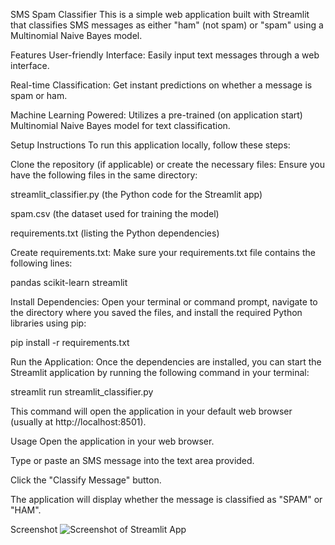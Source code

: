 SMS Spam Classifier
This is a simple web application built with Streamlit that classifies SMS messages as either "ham" (not spam) or "spam" using a Multinomial Naive Bayes model.

Features
User-friendly Interface: Easily input text messages through a web interface.

Real-time Classification: Get instant predictions on whether a message is spam or ham.

Machine Learning Powered: Utilizes a pre-trained (on application start) Multinomial Naive Bayes model for text classification.

Setup Instructions
To run this application locally, follow these steps:

Clone the repository (if applicable) or create the necessary files:
Ensure you have the following files in the same directory:

streamlit_classifier.py (the Python code for the Streamlit app)

spam.csv (the dataset used for training the model)

requirements.txt (listing the Python dependencies)

Create requirements.txt:
Make sure your requirements.txt file contains the following lines:

pandas
scikit-learn
streamlit

Install Dependencies:
Open your terminal or command prompt, navigate to the directory where you saved the files, and install the required Python libraries using pip:

pip install -r requirements.txt

Run the Application:
Once the dependencies are installed, you can start the Streamlit application by running the following command in your terminal:

streamlit run streamlit_classifier.py

This command will open the application in your default web browser (usually at http://localhost:8501).

Usage
Open the application in your web browser.

Type or paste an SMS message into the text area provided.

Click the "Classify Message" button.

The application will display whether the message is classified as "SPAM" or "HAM".

Screenshot
![Screenshot of Streamlit App](assets/UI.png)
